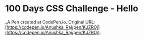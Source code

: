 # 100 Days CSS Challenge - Hello
 _A Pen created at CodePen.io. Original URL: [https://codepen.io/Anushka_Raj/pen/KJZROj](https://codepen.io/Anushka_Raj/pen/KJZROj).

 